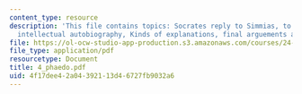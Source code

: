 ```yaml
---
content_type: resource
description: 'This file contains topics: Socrates reply to Simmias, to Cebes, his
  intellectual autobiography, Kinds of explanations, final arguements and scenes.'
file: https://ol-ocw-studio-app-production.s3.amazonaws.com/courses/24-01-classics-in-western-philosophy-spring-2006/4f17dee42a04392113d46727fb9032a6_4_phaedo.pdf
file_type: application/pdf
resourcetype: Document
title: 4_phaedo.pdf
uid: 4f17dee4-2a04-3921-13d4-6727fb9032a6
---
```

